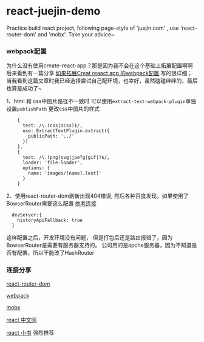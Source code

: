 # react-juejin-demo
Practice build react project, following page-style of 'juejin.com' , use 'react-router-dom' and 'mobx'. Take your advice~

### webpack配置
为什么没有使用create-react-app？那是因为我不会在这个基础上拓展配置啊啊
后来看到有一篇分享 [如果拓展Creat reaact app 的webpack配置](https://zhaozhiming.github.io/blog/2018/01/08/create-react-app-override-webpack-config/) 写的很详细；当我看到这篇文章时我已经选择尝试自己配环境，也幸好，虽然磕磕绊绊的，最后也算是成功了~

1、html 和 css中图片路径不一致时 可以使用`extract-text-webpack-plugin`单独设置`publishPath` 更改css中图片的样式
  ```webpack
      {
        test: /\.(css|scss)$/,
        use: ExtractTextPlugin.extract({
          publicPath: '../'
        })
      },
      {
        test: /\.(png|svg|jpe?g|gif|)$/,
        loader: 'file-loader',
        options: {
          name: 'images/[name].[ext]'
        }
      }
  ```
2、使用react-router-dom刷新出现404错误, 然后各种百度发现，如果使用了BowserRouter需要这么配置
  [参考连接](http://blog.codingplayboy.com/2017/12/26/react-router-browserhistory-404/)
  ```webpack
    devServer:{
      historyApiFallback: true  
    }    
  ```
  这样配置之后，开发环境没有问题， 但是打包后还是路由报错了，因为BowserRouter是需要有服务器支持的。
  公司用的是apche服务器，因为不知道是否有配置，所以干脆改了HashRouter
  
  ### 连接分享
  
  [react-router-dom](https://reacttraining.com/react-router/web/guides/quick-start) 
  
  [webpack](https://www.webpackjs.com/guides/getting-started/)
  
  [mobx](https://mobx.js.org/)
  
  [react 中文网](https://reactnative.cn/docs/getting-started/) 
  
  [react 小书](http://huziketang.mangojuice.top/books/react/) 强烈推荐 
  
 


